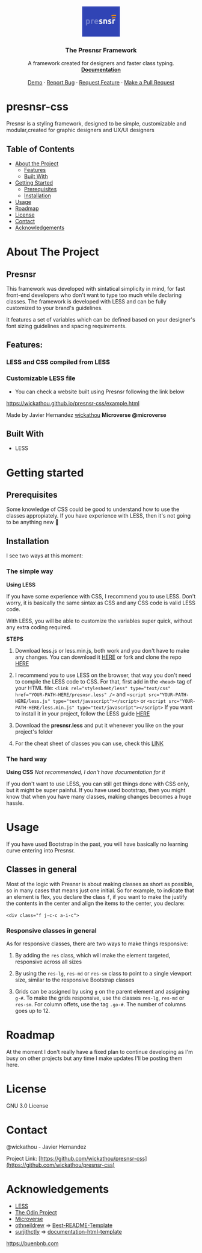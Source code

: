 <!-- PROJECT LOGO -->
<br />
<p align="center">
  <a href="https://github.com/wickathou/presnsr-css">
    <img src="./assets/Presnsr-logo.png" alt="Logo" width="100" height="80">
  </a>

  <h3 align="center">The Presnsr Framework</h3>

  <p align="center">
    A framework created for designers and faster class typing. 
    <br />
    <a href="https://wickathou.github.io/presnsr-css-documentation/"><strong>Documentation</strong></a>
    <br />
    <br />
    <a href="https://wickathou.github.io/presnsr-css/example.html">Demo</a>
    ·
    <a href="https://github.com/wickathou/presnsr-css/issues">Report Bug</a>
    ·
    <a href="https://github.com/wickathou/presnsr-css/issues">Request Feature</a>
    ·
    <a href="https://github.com/wickathou/presnsr-css/pulls">Make a Pull Request</a>
  </p>
</p>

# presnsr-css
Presnsr is a styling framework, designed to be simple, customizable and modular,created for graphic designers and UX/UI designers

<!-- TABLE OF CONTENTS -->
## Table of Contents

* [About the Project](#about-the-project)
  * [Features](#features)
  * [Built With](#built-with)
* [Getting Started](#getting-started)
    * [Prerequisites](#prerequisites)
    * [Installation](#installation)
* [Usage](#usage)
* [Roadmap](#roadmap)
* [License](#license)
* [Contact](#contact)
* [Acknowledgements](#acknowledgements)

<!-- ABOUT THE PROJECT -->
# About The Project
## Presnsr

This framework was developed with sintatical simplicity in mind, for fast front-end developers who don't want to type too much while declaring classes. The framework is developed with LESS and can be fully customized to your brand's guidelines.

It features a set of variables which can be defined based on your designer's font sizing guidelines and spacing requirements.

## Features:

### LESS and CSS compiled from LESS
### Customizable LESS file

- You can check a website built using Presnsr following the link below

https://wickathou.github.io/presnsr-css/example.html

Made by Javier Hernandez [wickathou](https://github.com/wickathou)
**Microverse @microverse**

## Built With

* LESS

<!-- GETTING STARTED -->
# Getting started

## Prerequisites

Some knowledge of CSS could be good to understand how to use the classes appropiately. If you have experience with LESS, then it's not going to be anything new 🙂

## Installation

I see two ways at this moment:

### The simple way
**Using LESS**

If you have some experience with CSS, I recommend you to use LESS. Don't worry, it is basically the same sintax as CSS and any CSS code is valid LESS code.

With LESS, you will be able to customize the variables super quick, without any extra coding required.

**STEPS**

1. Download less.js or less.min.js, both work and you don't have to make any changes. You can download it [HERE](https://github.com/less/less.js/archive/master.zip) or fork and clone the repo [HERE](git@github.com:wickathou/presnsr-css.git)

2. I recommend you to use LESS on the browser, that way you don't need to compile the LESS code to CSS. For that, first add in the `<head>` tag of your HTML file:
`<link rel="stylesheet/less" type="text/css" href="YOUR-PATH-HERE/presnsr.less" />`
and
`<script src="YOUR-PATH-HERE/less.js" type="text/javascript"></script>` or `<script src="YOUR-PATH-HERE/less.min.js" type="text/javascript"></script>`
If you want to install it in your project, follow the LESS guide [HERE](http://lesscss.org/usage/)

3. Download the **presnsr.less** and put it whenever you like on the your project's folder

4. For the cheat sheet of classes you can use, check this [LINK](https://github.com/wickathou/presnsr-css/documentation)

### The hard way
**Using CSS** *Not recommended, I don't have documentation for it*

If you don't want to use LESS, you can still get things done with CSS only, but it might be super painful. If you have used bootstrap, then you might know that when you have many classes, making changes becomes a huge hassle.

# Usage

If you have used Bootstrap in the past, you will have basically no learning curve entering into Presnsr.

## Classes in general

Most of the logic with Presnsr is about making classes as short as possible, so in many cases that means just one initial. So for example, to indicate that an element is flex, you declare the class `f`, if you want to make the justify the contents in the center and align the items to the center, you declare:

`<div class="f j-c-c a-i-c">`

### Responsive classes in general

As for responsive classes, there are two ways to make things responsive:

1. By adding the `res` class, which will make the element targeted, responsive across all sizes

2. By using the `res-lg`, `res-md` or `res-sm` class to point to a single viewport size, similar to the responsive Bootstrap classes

3. Grids can be assigned by using `g` on the parent element and assigning `g-#`. To make the grids responsive, use the classes `res-lg`, `res-md` or `res-sm`. For column offets, use the tag `.go-#`. The number of columns goes up to 12.


<!-- ROADMAP -->
# Roadmap

At the moment I don't really have a fixed plan to continue developing as I'm busy on other projects but any time I make updates I'll be posting them here.

<!-- LICENSE -->
# License

GNU 3.0 License

<!-- CONTACT -->
# Contact

@wickathou - Javier Hernandez

Project Link: [https://github.com/wickathou/presnsr-css](https://github.com/wickathou/presnsr-css)

<!-- ACKNOWLEDGEMENTS -->
# Acknowledgements

- [LESS](https://github.com/less/less.js/archive/master.zip)
- [The Odin Project](https://www.theodinproject.com)
- [Microverse](https://microverse.org)
- [othneildrew](https://github.com/othneildrew) => [Best-README-Template](https://github.com/othneildrew/Best-README-Template)
- [surjithctly](https://github.com/surjithctly) => [documentation-html-template](https://github.com/surjithctly/documentation-html-template)


<!-- MARKDOWN LINKS & IMAGES -->

https://buenbnb.com
